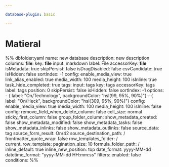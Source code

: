 ```yaml
---

database-plugin: basic

---
```

# Matieral

%% dbfolder:yaml
name: new database
description: new description
columns:
  __file__:
    key: __file__
    input: markdown
    label: File
    accessorKey: __file__
    isMetadata: true
    skipPersist: false
    isDragDisabled: false
    csvCandidate: true
    isHidden: false
    sortIndex: -1
    config:
      enable_media_view: true
      link_alias_enabled: true
      media_width: 100
      media_height: 100
      isInline: true
      task_hide_completed: true
  tags:
    input: tags
    key: tags
    accessorKey: tags
    label: tags
    position: 0
    skipPersist: false
    isHidden: false
    sortIndex: -1
    options:
      - { label: "On/Technology", backgroundColor: "hsl(99, 95%, 90%)"}
      - { label: "On/Heck", backgroundColor: "hsl(309, 95%, 90%)"}
    config:
      enable_media_view: true
      media_width: 100
      media_height: 100
      isInline: false
config:
  remove_field_when_delete_column: false
  cell_size: normal
  sticky_first_column: false
  group_folder_column: 
  show_metadata_created: false
  show_metadata_modified: false
  show_metadata_tasks: false
  show_metadata_inlinks: false
  show_metadata_outlinks: false
  source_data: tag
  source_form_result: On/42
  source_destination_path: /
  frontmatter_quote_wrap: false
  row_templates_folder: /
  current_row_template: 
  pagination_size: 10
  formula_folder_path: /
  inline_default: true
  inline_new_position: top
  date_format: yyyy-MM-dd
  datetime_format: "yyyy-MM-dd HH:mm:ss"
filters:
  enabled: false
  conditions:
%%